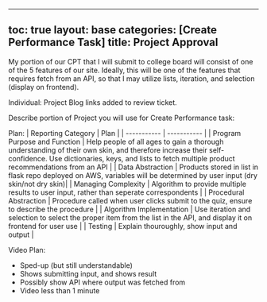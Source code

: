 
---
toc: true
layout: base
categories: [Create Performance Task]
title: Project Approval
---

My portion of our CPT that I will submit to college board will consist of one of the 5 features of our site. Ideally, this will be one of the features that requires fetch from an API, so that I may utilize lists, iteration, and selection (display on frontend). 
 

Individual: Project Blog links added to review ticket. 

Describe portion of Project you will use for Create Performance task: 

Plan:
| Reporting Category | Plan |
| ----------- | ----------- |
| Program Purpose and Function | Help people of all ages to gain a thorough understanding of their own skin, and therefore increase their self-confidence. Use dictionaries, keys, and lists to fetch multiple product recommendations from an API |
| Data Abstraction | Products stored in list in flask repo deployed on AWS, variables will be determined by user input (dry skin/not dry skin)|
| Managing Complexity | Algorithm to provide multiple results to user input, rather than seperate correspondents |
| Procedural Abstraction | Procedure called when user clicks submit to the quiz, ensure to describe the procedure |
| Algorithm Implementation | Use iteration and selection to select the proper item from the list in the API, and display it on frontend for user use |
| Testing | Explain thouroughly, show input and output |

Video Plan:
- Sped-up (but still understandable)
- Shows submitting input, and shows result
- Possibly show API where output was fetched from
- Video less than 1 minute


